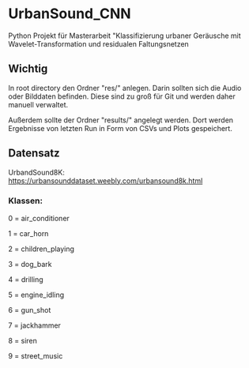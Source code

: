 # UrbanSound_CNN

Python Projekt für Masterarbeit "Klassifizierung urbaner Geräusche mit Wavelet-Transformation und residualen Faltungsnetzen

## Wichtig
In root directory den Ordner "res/" anlegen. Darin sollten sich die Audio oder Bilddaten
befinden. Diese sind zu groß für Git und werden daher manuell verwaltet.

Außerdem sollte der Ordner "results/" angelegt werden. Dort werden Ergebnisse von letzten Run in Form von CSVs und Plots gespeichert.

## Datensatz
UrbandSound8K: https://urbansounddataset.weebly.com/urbansound8k.html

### Klassen:
0 = air_conditioner

1 = car_horn

2 = children_playing

3 = dog_bark

4 = drilling

5 = engine_idling

6 = gun_shot

7 = jackhammer

8 = siren

9 = street_music
